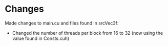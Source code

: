 # Changes

Made changes to main.cu and files found in srcVec3f:
* Changed the number of threads per block from 16 to 32 (now using the value found in Consts.cuh)
